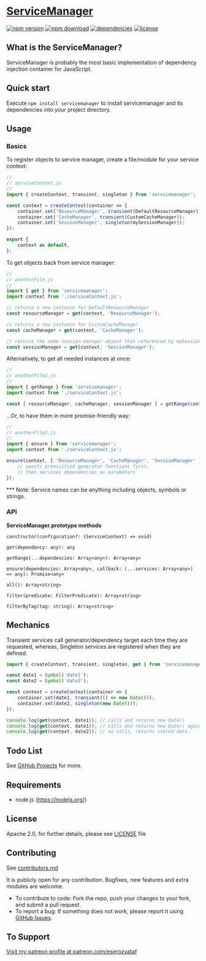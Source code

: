 # [ServiceManager](https://github.com/eserozvataf/jsmake-libraries)

[![npm version][npm-image]][npm-url]
[![npm download][download-image]][npm-url]
[![dependencies][dep-image]][dep-url]
[![license][license-image]][license-url]


## What is the ServiceManager?

ServiceManager is probably the most basic implementation of dependency injection container for JavaScript.


## Quick start

Execute `npm install servicemanager` to install servicemanager and its dependencies into your project directory.


## Usage

### Basics

To register objects to service manager, create a file/module for your service context:

```js
//
// serviceContext.js
//
import { createContext, transient, singleton } from 'servicemanager';

const context = createContext(container => {
    container.set('ResourceManager', transient(DefaultResourceManager));
    container.set('CacheManager', transient(CustomCacheManager));
    container.set('SessionManager', singleton(mySessionManager));
});

export {
    context as default,
};
```

To get objects back from service manager:

```js
//
// anotherFile.js
//
import { get } from 'servicemanager';
import context from './serviceContext.js';

// returns a new instance for DefaultResourceManager
const resourceManager = get(context, 'ResourceManager');

// returns a new instance for CustomCacheManager
const cacheManager = get(context, 'CacheManager');

// returns the same session manager object that referenced by mySessionManager
const sessionManager = get(context, 'SessionManager');
```

Alternatively, to get all needed instances at once:

```js
//
// anotherFile2.js
//
import { getRange } from 'servicemanager';
import context from './serviceContext.js';

const [ resourceManager, cacheManager, sessionManager ] = getRange(context, 'ResourceManager', 'CacheManager', 'SessionManager');
```

...Or, to have them in more promise-friendly way:

```js
//
// anotherFile3.js
//
import { ensure } from 'servicemanager';
import context from './serviceContext.js';

ensure(context, [ 'ResourceManager', 'CacheManager', 'SessionManager' ], (resourceManager, cacheManager, sessionManager) => {
    // awaits promisified generator functions first,
    // then services dependencies as parameters
});
```

*** Note: Service names can be anything including objects, symbols or strings.


### API

**ServiceManager.prototype methods**

```
constructor(configuration?: (ServiceContext) => void)

get(dependency: any): any

getRange(...dependencies: Array<any>): Array<any>

ensure(dependencies: Array<any>, callback: (...services: Array<any>) => any): Promise<any>

all(): Array<string>

filter(predicate: FilterPredicate): Array<string>

filterByTag(tag: string): Array<string>
```


## Mechanics

Transient services call generator/dependency target each time they are requested,
whereas, Singleton services are registered when they are defined.

```js
import { createContext, transient, singleton, get } from 'servicemanager';

const date1 = Symbol('date1');
const date2 = Symbol('date2');

const context = createContext(container => {
    container.set(date1, transient(() => new Date()));
    container.set(date2, singleton(new Date()));
});

console.log(get(context, date1)); // calls and returns new Date()
console.log(get(context, date1)); // calls and returns new Date() again,
console.log(get(context, date2)); // no calls, returns stored date.
```


## Todo List

See [GitHub Projects](https://github.com/eserozvataf/jsmake-libraries/projects) for more.


## Requirements

* node.js (https://nodejs.org/)


## License

Apache 2.0, for further details, please see [LICENSE](LICENSE) file


## Contributing

See [contributors.md](contributors.md)

It is publicly open for any contribution. Bugfixes, new features and extra modules are welcome.

* To contribute to code: Fork the repo, push your changes to your fork, and submit a pull request.
* To report a bug: If something does not work, please report it using [GitHub Issues](https://github.com/eserozvataf/jsmake-libraries/issues).


## To Support

[Visit my patreon profile at patreon.com/eserozvataf](https://www.patreon.com/eserozvataf)


[npm-image]: https://img.shields.io/npm/v/servicemanager.svg?style=flat-square
[npm-url]: https://www.npmjs.com/package/servicemanager
[download-image]: https://img.shields.io/npm/dt/servicemanager.svg?style=flat-square
[dep-image]: https://img.shields.io/david/eserozvataf/servicemanager.svg?style=flat-square
[dep-url]: https://github.com/eserozvataf/jsmake-libraries
[license-image]: https://img.shields.io/npm/l/servicemanager.svg?style=flat-square
[license-url]: https://github.com/eserozvataf/jsmake-libraries/blob/master/04_servicemanager/LICENSE

